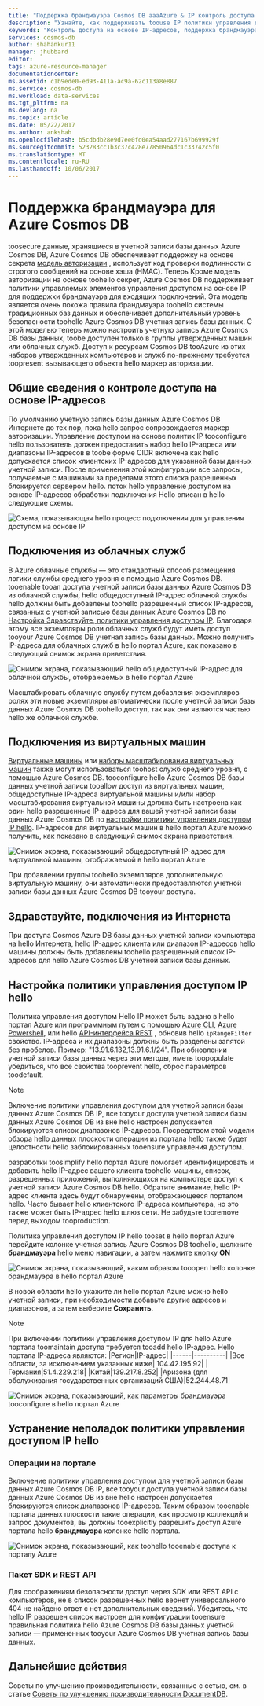 ```yaml
---
title: "Поддержка брандмауэра Cosmos DB aaaAzure & IP контроль доступа | Документы Microsoft"
description: "Узнайте, как поддерживать toouse IP политики управления доступом для брандмауэра на Azure Cosmos DB учетные записи баз данных."
keywords: "Контроль доступа на основе IP-адресов, поддержка брандмауэра"
services: cosmos-db
author: shahankur11
manager: jhubbard
editor: 
tags: azure-resource-manager
documentationcenter: 
ms.assetid: c1b9ede0-ed93-411a-ac9a-62c113a8e887
ms.service: cosmos-db
ms.workload: data-services
ms.tgt_pltfrm: na
ms.devlang: na
ms.topic: article
ms.date: 05/22/2017
ms.author: ankshah
ms.openlocfilehash: b5cdbdb28e9d7ee0fd0ea54aad277167b699929f
ms.sourcegitcommit: 523283cc1b3c37c428e77850964dc1c33742c5f0
ms.translationtype: MT
ms.contentlocale: ru-RU
ms.lasthandoff: 10/06/2017
---
```

# <a name="azure-cosmos-db-firewall-support"></a>Поддержка брандмауэра для Azure Cosmos DB
toosecure данные, хранящиеся в учетной записи базы данных Azure Cosmos DB, Azure Cosmos DB обеспечивает поддержку на основе секрета [модель авторизации](https://msdn.microsoft.com/library/azure/dn783368.aspx) , использует код проверки подлинности с строгого сообщений на основе хэша (HMAC). Теперь Кроме модель авторизации на основе toohello секрет, Azure Cosmos DB поддерживает политики управляемых элементов управления доступом на основе IP для поддержки брандмауэра для входящих подключений. Эта модель является очень похожа правила брандмауэра toohello системы традиционных баз данных и обеспечивает дополнительный уровень безопасности toohello Azure Cosmos DB учетная запись базы данных. С этой моделью теперь можно настроить учетную запись Azure Cosmos DB базы данных, toobe доступен только в группы утвержденных машин или облачных служб. Доступ к ресурсам Cosmos DB tooAzure из этих наборов утвержденных компьютеров и служб по-прежнему требуется toopresent вызывающего объекта hello маркер авторизации.

## <a name="ip-access-control-overview"></a>Общие сведения о контроле доступа на основе IP-адресов
По умолчанию учетную запись базы данных Azure Cosmos DB Интернете до тех пор, пока hello запрос сопровождается маркер авторизации. Управление доступом на основе политик IP tooconfigure hello пользователь должен предоставить набор hello IP-адреса или диапазоны IP-адресов в toobe форме CIDR включена как hello допускается список клиентских IP-адресов для указанной базы данных учетной записи. После применения этой конфигурации все запросы, получаемые с машинами за пределами этого списка разрешенных блокируется сервером hello.  поток hello управление доступом на основе IP-адресов обработки подключения Hello описан в hello следующие схемы.

![Схема, показывающая hello процесс подключения для управления доступом на основе IP](./media/firewall-support/firewall-support-flow.png)

## <a name="connections-from-cloud-services"></a>Подключения из облачных служб
В Azure облачные службы — это стандартный способ размещения логики службы среднего уровня с помощью Azure Cosmos DB. tooenable tooan доступа учетной записи базы данных Azure Cosmos DB из облачной службы, hello общедоступный IP-адрес облачной службы hello должны быть добавлены toohello разрешенный список IP-адресов, связанных с учетной записью базы данных Azure Cosmos DB по [Настройка Здравствуйте, политики управления доступом IP](#configure-ip-policy).  Благодаря этому все экземпляры роли облачных служб будут иметь доступ tooyour Azure Cosmos DB учетная запись базы данных. Можно получить IP-адреса для облачных служб в hello портал Azure, как показано в следующий снимок экрана приветствия.

![Снимок экрана, показывающий hello общедоступный IP-адрес для облачной службы, отображаемых в hello портал Azure](./media/firewall-support/public-ip-addresses.png)

Масштабировать облачную службу путем добавления экземпляров ролях эти новые экземпляры автоматически после учетной записи базы данных Azure Cosmos DB toohello доступ, так как они являются частью hello же облачной службе.

## <a name="connections-from-virtual-machines"></a>Подключения из виртуальных машин
[Виртуальные машины](https://azure.microsoft.com/services/virtual-machines/) или [наборы масштабирования виртуальных машин](../virtual-machine-scale-sets/virtual-machine-scale-sets-overview.md) также могут использоваться toohost служб среднего уровня, с помощью Azure Cosmos DB.  tooconfigure hello Azure Cosmos DB базы данных учетной записи tooallow доступ из виртуальных машин, общедоступные IP-адреса виртуальной машины и/или набор масштабирования виртуальной машины должна быть настроена как один hello разрешенные IP-адреса для вашей учетной записи базы данных Azure Cosmos DB по [настройки политики управления доступом IP hello](#configure-ip-policy). IP-адресов для виртуальных машин в hello портал Azure можно получить, как показано в следующий снимок экрана приветствия.

![Снимок экрана, показывающий общедоступный IP-адрес для виртуальной машины, отображаемой в hello портал Azure](./media/firewall-support/public-ip-addresses-dns.png)

При добавлении группы toohello экземпляров дополнительную виртуальную машину, они автоматически предоставляются учетной записи базы данных Azure Cosmos DB tooyour доступа.

## <a name="connections-from-hello-internet"></a>Здравствуйте, подключения из Интернета
При доступа Cosmos Azure DB базы данных учетной записи компьютера на hello Интернета, hello IP-адрес клиента или диапазон IP-адресов hello машины должны быть добавлены toohello разрешенный список IP-адресов для hello Azure Cosmos DB учетной записи базы данных. 

## <a id="configure-ip-policy"></a>Настройка политики управления доступом IP hello
Политика управления доступом Hello IP может быть задано в hello портал Azure или программным путем с помощью [Azure CLI](cli-samples.md), [Azure Powershell](powershell-samples.md), или hello [API-интерфейса REST](/rest/api/documentdb/) , обновив hello `ipRangeFilter` свойство. IP-адреса и их диапазоны должны быть разделены запятой без пробелов. Пример: "13.91.6.132,13.91.6.1/24". При обновлении учетной записи базы данных через эти методы, иметь toopopulate убедиться, что все свойства tooprevent hello, сброс параметров toodefault.

> [!NOTE]
> Включение политики управления доступом для учетной записи базы данных Azure Cosmos DB IP, все tooyour доступа учетной записи базы данных Azure Cosmos DB из вне hello настроен допускается блокируются список диапазонов IP-адресов. Посредством этой модели обзора hello данных плоскости операции из портала hello также будет целостности hello заблокированных tooensure управления доступом.

разработки toosimplify hello портал Azure помогает идентифицировать и добавить hello IP-адрес вашего клиента toohello машины, список, разрешенных приложений, выполняющихся на компьютере доступ к учетной записи Azure Cosmos DB hello. Обратите внимание, hello IP-адрес клиента здесь будут обнаружены, отображающееся порталом hello. Часто бывает hello клиентского IP-адреса компьютера, но это также может быть IP-адрес hello шлюз сети. Не забудьте tooremove перед выходом tooproduction.

Политика управления доступом IP hello tooset в hello портал Azure перейдите колонке учетная запись Azure Cosmos DB toohello, щелкните **брандмауэра** hello меню навигации, а затем нажмите кнопку **ON** 

![Снимок экрана, показывающий, каким образом tooopen hello колонке брандмауэра в hello портал Azure](./media/firewall-support/azure-portal-firewall.png)

В новой области hello укажите ли hello портал Azure можно hello учетной записи, при необходимости добавьте другие адресов и диапазонов, а затем выберите **Сохранить**.  

> [!NOTE]
> При включении политики управления доступом IP для hello Azure портала toomaintain доступа требуется tooadd hello IP-адрес. Hello портала IP-адреса являются:
> |Регион|IP-адрес|
> |------|----------|
> |Все области, за исключением указанных ниже| 104.42.195.92|
> |Германия|51.4.229.218|
> |Китай|139.217.8.252|
> |Аризона (для обслуживания государственных организаций США)|52.244.48.71|
>

![Снимок экрана, показывающий, как параметры брандмауэра tooconfigure в hello портал Azure](./media/firewall-support/azure-portal-firewall-configure.png)

## <a name="troubleshooting-hello-ip-access-control-policy"></a>Устранение неполадок политики управления доступом IP hello
### <a name="portal-operations"></a>Операции на портале
Включение политики управления доступом для учетной записи базы данных Azure Cosmos DB IP, все tooyour доступа учетной записи базы данных Azure Cosmos DB из вне hello настроен допускается блокируются список диапазонов IP-адресов. Таким образом tooenable портала данных плоскости такие операции, как просмотр коллекций и запрос документов, вы должны tooexplicitly разрешить доступ Azure портала hello **брандмауэра** колонке hello портала. 

![Снимок экрана, показывающий, как toohello tooenable доступа к порталу Azure](./media/firewall-support/azure-portal-access-firewall.png)

### <a name="sdk--rest-api"></a>Пакет SDK и REST API
Для соображениям безопасности доступ через SDK или REST API с компьютеров, не в список разрешенных hello вернет универсального 404 не найдено ответ с нет дополнительных сведений. Убедитесь, что hello IP разрешен список настроен для конфигурации tooensure правильная политика hello Azure Cosmos DB базы данных учетной записи — примененных tooyour Azure Cosmos DB учетная запись базы данных.

## <a name="next-steps"></a>Дальнейшие действия
Советы по улучшению производительности, связанные с сетью, см. в статье [Советы по улучшению производительности DocumentDB](performance-tips.md).

